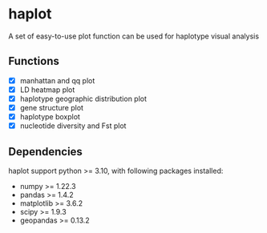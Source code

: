 # haplot

A set of easy-to-use plot function can be used for haplotype visual analysis

## Functions
- [x] manhattan and qq plot
- [x] LD heatmap plot
- [x] haplotype geographic distribution plot
- [x] gene structure plot
- [x] haplotype boxplot
- [x] nucleotide diversity and Fst plot

## Dependencies
haplot support python >= 3.10, with following packages installed:
- numpy >= 1.22.3
- pandas >= 1.4.2
- matplotlib >= 3.6.2
- scipy >= 1.9.3
- geopandas >= 0.13.2

